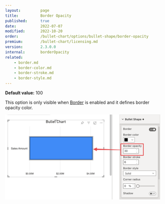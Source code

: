 ```yaml
---
layout:         page
title:          Border Opacity
published:      true
date:           2022-07-07
modified:   	2022-10-20
order:          /bullet-chart/options/bullet-shape/border-opacity
premium:        /bullet-chart/licensing.md
version:        2.3.0.0
internal:       borderOpacity
related:            
    - border.md
    - border-color.md
    - border-stroke.md
    - border-style.md
---
```


**Default value:** 100

This option is only visible when [Border](border.md) is enabled and it defines border opacity color.

<img src="images/bullet-shape-border-opacity.png" width="700">